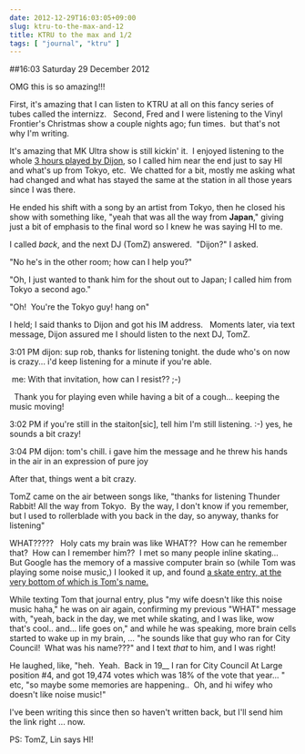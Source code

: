```yaml
---
date: 2012-12-29T16:03:05+09:00
slug: ktru-to-the-max-and-12
title: KTRU to the max and 1/2
tags: [ "journal", "ktru" ]
---
```


##16:03 Saturday 29 December 2012

OMG this is so amazing!!!

First, it's amazing that I can listen to KTRU at all on this fancy series of tubes called the internizz.   Second, Fred and I were listening to the Vinyl Frontier's Christmas show a couple nights ago; fun times.  but that's not why I'm writing.

It's amazing that MK Ultra show is still kickin' it.  I enjoyed listening to the whole [3 hours played by Dijon](http://noise.rice.edu/ktru/sheet.nsf/15aa60c8727df106802568e90056b4d1/9b62ecd77c6ac6e386257ae300124f48?OpenDocument), so I called him near the end just to say HI and what's up from Tokyo, etc.  We chatted for a bit, mostly me asking what had changed and what has stayed the same at the station in all those years since I was there.

He ended his shift with a song by an artist from Tokyo, then he closed his show with something like, "yeah that was <artist name> all the way from **Japan**," giving just a bit of emphasis to the final word so I knew he was saying HI to me.

I called *back*, and the next DJ (TomZ) answered.  "Dijon?" I asked.

"No he's in the other room; how can I help you?"

"Oh, I just wanted to thank him for the shout out to Japan; I called him from Tokyo a second ago."

"Oh!  You're the Tokyo guy! hang on"

I held; I said thanks to Dijon and got his IM address.   Moments later, via text message, Dijon assured me I should listen to the next DJ, TomZ.


3:01 PM dijon: sup rob, thanks for listening tonight. the dude who's on now is crazy... i'd keep listening for a minute if you're able.




 me: With that invitation, how can I resist?? ;-)




  Thank you for playing even while having a bit of a cough... keeping the music moving!




3:02 PM if you're still in the staiton[sic], tell him I'm still listening. :-) yes, he sounds a bit crazy!




3:04 PM dijon: tom's chill. i gave him the message and he threw his hands in the air in an expression of pure joy


After that, things went a bit crazy.

TomZ came on the air between songs like, "thanks for listening Thunder Rabbit! All the way from Tokyo.  By the way, I don't know if you remember, but I used to rollerblade with you back in the day, so anyway, thanks for listening"

WHAT?????   Holy cats my brain was like WHAT??  How can he remember that?  How can I remember him??  I met so many people inline skating...   But Google has the memory of a massive computer brain so (while Tom was playing some noise music,) I looked it up, and found [a skate entry, at the very bottom of which is Tom's name.](http://robnugen.com/cgi-bin/journal.pl?type=skate&date=1995/01/20)

While texting Tom that journal entry, plus "my wife doesn't like this noise music haha," he was on air again, confirming my previous "WHAT" message with, "yeah, back in the day, we met while skating, and I was like, wow that's cool.. and... life goes on," and while he was speaking, more brain cells started to wake up in my brain, ... "he sounds like that guy who ran for City Council!  What was his name???" and I text *that* to him, and I was right!

He laughed, like, "heh.  Yeah.  Back in 19__ I ran for City Council At Large position #4, and got 19,474 votes which was 18% of the vote that year... "  etc, "so maybe some memories are happening..  Oh, and hi wifey who doesn't like noise music!"

I've been writing this since then so haven't written back, but I'll send him the link right ... now.

PS: TomZ, Lin says HI!
